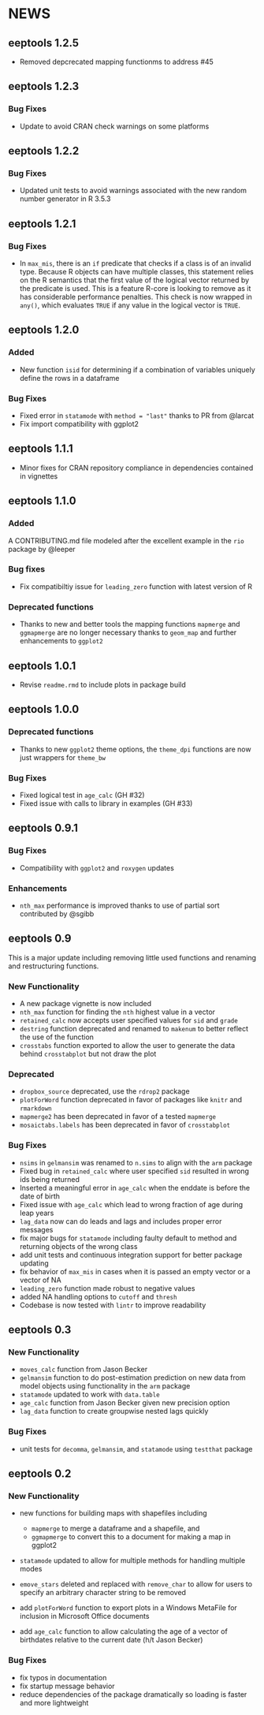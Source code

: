 # NEWS

## eeptools 1.2.5

- Removed depcrecated mapping functionms to address #45

## eeptools 1.2.3

### Bug Fixes

- Update to avoid CRAN check warnings on some platforms

## eeptools 1.2.2

### Bug Fixes

- Updated unit tests to avoid warnings associated with the new random number generator in R 3.5.3

## eeptools 1.2.1

### Bug Fixes

- In `max_mis`, there is an `if` predicate that checks if a class is of an
invalid type. Because R objects can have multiple classes, this statement relies
on the R semantics that the first value of the logical vector returned by the
predicate is used. This is a feature R-core is looking to remove as it has
considerable performance penalties. This check is now wrapped in `any()`, which
evaluates `TRUE` if any value in the logical vector is `TRUE`.

## eeptools 1.2.0

### Added

- New function `isid` for determining if a combination of variables uniquely define 
the rows in a dataframe

### Bug Fixes
- Fixed error in `statamode` with `method = "last"` thanks to PR from @larcat
- Fix import compatibility with ggplot2

## eeptools 1.1.1

- Minor fixes for CRAN repository compliance in dependencies contained in vignettes

## eeptools 1.1.0

### Added
A CONTRIBUTING.md file modeled after the excellent example in the `rio` package 
by @leeper

### Bug fixes
- Fix compatibiltiy issue for `leading_zero` function with latest version of R

### Deprecated functions
- Thanks to new and better tools the mapping functions `mapmerge` and `ggmapmerge` 
are no longer necessary thanks to `geom_map` and further enhancements to 
`ggplot2`

## eeptools 1.0.1

- Revise `readme.rmd` to include plots in package build

## eeptools 1.0.0

### Deprecated functions
- Thanks to new `ggplot2` theme options, the `theme_dpi` functions are now just 
wrappers for `theme_bw`

### Bug Fixes

- Fixed logical test in `age_calc` (GH #32)
- Fixed issue with calls to library in examples (GH #33)

## eeptools 0.9.1

### Bug Fixes
- Compatibility with `ggplot2` and `roxygen` updates

### Enhancements
- `nth_max`  performance is improved thanks to use of partial sort contributed by @sgibb

## eeptools 0.9

This is a major update including removing little used functions and renaming 
and restructuring functions.

### New Functionality
- A new package vignette is now included
- `nth_max` function for finding the `nth` highest value in a vector
- `retained_calc` now accepts user specified values for `sid` and `grade`
- `destring` function deprecated and renamed to `makenum` to better reflect the 
use of the function
- `crosstabs` function exported to allow the user to generate the data behind 
`crosstabplot` but not draw the plot

### Deprecated
- `dropbox_source` deprecated, use the `rdrop2` package
- `plotForWord` function deprecated in favor of packages like `knitr` and `rmarkdown`
- `mapmerge2` has been deprecated in favor of a tested `mapmerge`
- `mosaictabs.labels` has been deprecated in favor of `crosstabplot`

### Bug Fixes
- `nsims` in `gelmansim` was renamed to `n.sims` to align with the `arm` package
- Fixed bug in `retained_calc` where user specified `sid` resulted in wrong 
ids being returned
- Inserted a meaningful error in `age_calc` when the enddate is before the date 
of birth
- Fixed issue with `age_calc` which lead to wrong fraction of age during leap 
years
- `lag_data` now can do leads and lags and includes proper error messages
- fix major bugs for `statamode` including faulty default to method and returning
objects of the wrong class
- add unit tests and continuous integration support for better package updating
- fix behavior of `max_mis` in cases when it is passed an empty vector or a 
vector of NA
- `leading_zero` function made robust to negative values
- added NA handling options to `cutoff` and `thresh`
- Codebase is now tested with `lintr` to improve readability

## eeptools 0.3

### New Functionality
- `moves_calc` function from Jason Becker
- `gelmansim` function to do post-estimation prediction on new data from model 
objects using functionality in the `arm` package
- `statamode` updated to work with `data.table`
- `age_calc` function from Jason Becker given new precision option
- `lag_data` function to create groupwise nested lags quickly

### Bug Fixes
- unit tests for `decomma`, `gelmansim`, and `statamode` using `testthat` package

## eeptools 0.2

### New Functionality
- new functions for building maps with shapefiles including 
  - `mapmerge` to merge a dataframe and a shapefile, and 
  - `ggmapmerge` to convert this to a document for making a map in ggplot2

- `statamode` updated to allow for multiple methods for handling multiple modes

- `emove_stars` deleted and replaced with `remove_char` to allow for users to specify 
an arbitrary character string to be removed

- add `plotForWord` function to export plots in a Windows MetaFile for inclusion in 
Microsoft Office documents

- add `age_calc` function to allow calculating the age of a vector of birthdates 
relative to the current date (h/t Jason Becker)

### Bug Fixes
- fix typos in documentation
- fix startup message behavior
- reduce dependencies of the package dramatically so loading is faster 
and more lightweight
